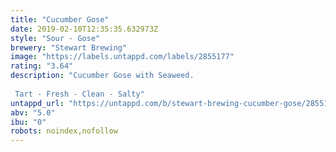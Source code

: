 ```yaml
---
title: "Cucumber Gose"
date: 2019-02-10T12:35:35.632973Z
style: "Sour - Gose"
brewery: "Stewart Brewing"
image: "https://labels.untappd.com/labels/2855177"
rating: "3.64"
description: "Cucumber Gose with Seaweed.   Tart - Fresh - Clean - Salty"
untappd_url: "https://untappd.com/b/stewart-brewing-cucumber-gose/2855177"
abv: "5.0"
ibu: "0"
robots: noindex,nofollow
---
```

